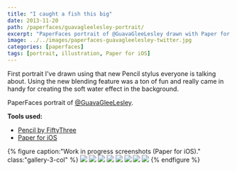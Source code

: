 ```yaml
---
title: "I caught a fish this big"
date: 2013-11-20
path: /paperfaces/guavagleelesley-portrait/
excerpt: "PaperFaces portrait of @GuavaGleeLesley drawn with Paper for iOS on an iPad."
image: ../../images/paperfaces-guavagleelesley-twitter.jpg
categories: [paperfaces]
tags: [portrait, illustration, Paper for iOS]
---
```


First portrait I've drawn using that new Pencil stylus everyone is talking about. Using the new blending feature was a ton of fun and really came in handy for creating the soft water effect in the background.

PaperFaces portrait of [@GuavaGleeLesley](https://twitter.com/GuavaGleeLesley).

**Tools used:**

- [Pencil by FiftyThree](https://www.amazon.com/FiftyThree-Digital-Stylus-Pencil-iPhone/dp/B01JJBUYR4/ref=as_li_ss_tl?keywords=pencil+53&qid=1550586265&s=gateway&sr=8-3&linkCode=ll1&tag=mademist-20&linkId=0134793cb840affff60f2e45a7f64678&language=en_US)
- [Paper for iOS](https://paper.bywetransfer.com/)

{% figure caption:"Work in progress screenshots (Paper for iOS)." class:"gallery-3-col" %}
[![](../../images/paperfaces-guavagleelesley-process-1-600.jpg)](../../images/paperfaces-guavagleelesley-process-1-lg.jpg)
[![](../../images/paperfaces-guavagleelesley-process-2-600.jpg)](../../images/paperfaces-guavagleelesley-process-2-lg.jpg)
[![](../../images/paperfaces-guavagleelesley-process-3-600.jpg)](../../images/paperfaces-guavagleelesley-process-3-lg.jpg)
[![](../../images/paperfaces-guavagleelesley-process-4-600.jpg)](../../images/paperfaces-guavagleelesley-process-4-lg.jpg)
[![](../../images/paperfaces-guavagleelesley-process-5-600.jpg)](../../images/paperfaces-guavagleelesley-process-5-lg.jpg)
[![](../../images/paperfaces-guavagleelesley-process-6-600.jpg)](../../images/paperfaces-guavagleelesley-process-6-lg.jpg)
[![](../../images/paperfaces-guavagleelesley-process-7-600.jpg)](../../images/paperfaces-guavagleelesley-process-7-lg.jpg)
[![](../../images/paperfaces-guavagleelesley-process-8-600.jpg)](../../images/paperfaces-guavagleelesley-process-8-lg.jpg)
{% endfigure %}
